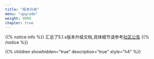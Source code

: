 ```yaml
---
title: "版本升级"
menu: "upgrade"
weight: 9000
chapter: true
---
```


{{% notice info %}}
汇总了5.1.x版本升级文档,具体细节请参考[社区公告](https://t.goodrain.com/c/announcements)
{{% /notice %}}

{{% children showhidden="true" description="true" style="h4"  %}}